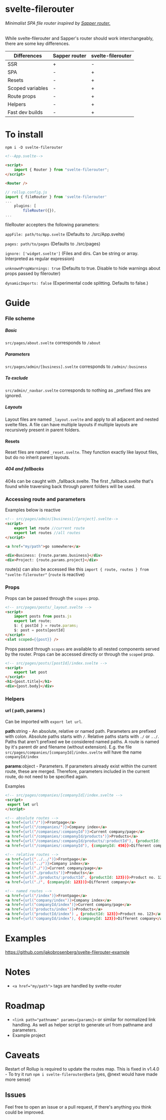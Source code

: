 # svelte-filerouter

###### Minimalist SPA file router inspired by [Sapper router.](https://sapper.svelte.dev/docs#File_naming_rules)

While svelte-filerouter and Sapper's router should work interchangeably, there are some key differences.

|Differences|Sapper router|svelte-filerouter|
| - | -------------- | ------------- |
|SSR   | +           | -             |
|SPA   | -           | +             |
|Resets| -           | +             |
|Scoped variables| - | +             |
|Route props | - | + |
|Helpers | - | + |
|Fast dev builds| - | + |


# To install

``npm i -D svelte-filerouter``


```html
<!--App.svelte-->

<script>
    import { Router } from "svelte-filerouter";
</script>

<Router />

```

```javascript
// rollup.config.js
import { fileRouter } from 'svelte-filerouter'
...
    plugins: [
        fileRouter({}),
...

```
fileRouter accepters the following parameters:

``appFile: path/to/App.svelte`` (Defaults to ./src/App.svelte)

``pages: path/to/pages`` (Defaults to ./src/pages)

``ignore: ['widget.svelte']`` (Files and dirs. Can be string or array. Interpreted as regular expression)

``unknownPropWarnings: true`` (Defaults to true. Disable to hide warnings about props passed by filerouter)

``dynamicImports: false`` (Experimental code splitting. Defaults to false.)


# **Guide**

### File scheme

##### Basic
``src/pages/about.svelte`` corresponds to ``/about``

##### Parameters
``src/pages/admin/[business].svelte`` corresponds to ``/admin/:business``

##### To exclude
``src/admin/_navbar.svelte`` corresponds to nothing as _prefixed files are ignored.

##### Layouts
Layout files are named ``_layout.svelte`` and apply to all adjacent and nested svelte files. A file can have multiple layouts if multiple layouts are recursively present in parent folders.

#### Resets
Reset files are named ``_reset.svelte``. They function exactly like layout files, but do no inherit parent layouts.

##### 404 and fallbacks
404s can be caught with _fallback.svelte. The first _fallback.svelte that's found while traversing back through parent folders will be used.

### Accessing route and parameters
Examples below is reactive

```html
<!-- src/pages/admin/[business]/[project].svelte-->
<script>
    export let route //current route
    export let routes //all routes
</script>

<a href="my/path">go somewhere</a>

<div>Business: {route.params.business}</div>
<div>Project: {route.params.project}</div>
```

route(s) can also be accessed like this
``import { route, routes } from "svelte-filerouter"``
(``route`` is reactive)

### Props
Props can be passed through the ``scopes`` prop.
```html
<!-- src/pages/posts/_layout.svelte -->
<script>
    import posts from posts.js
    export let route;
    $: { postId } = route.params;
    $: post = posts[postId]
</script>
<slot scoped={{post}} />
```
Props passed through ``scopes`` are available to all nested components served by the router. Props can be accessed directly or through the ``scoped`` prop.
```html
<!-- src/pages/posts/[postId]/index.svelte -->
<script>
    export let post
</script>
<h1>{post.title}</h1>
<div>{post.body}</div>
```

### Helpers
#### url ( path, params )
Can be imported with ``export let url``.

**path**:string -
An absolute, relative or named path. Parameters are prefixed with colon. Absolute paths starts with ``/``. Relative paths starts with ``./`` or ``../``. Paths that aren't prefixed we be considered named paths. A route is named by it's parent dir and filename (without extension). E.g. the file ``src/pages/companies/[companyId]/index.svelte`` will have the name ``companyId/index``

**params**:object - 
Parameters. If parameters already exist within the current route, these are merged. Therefore, parameters included in the current route, do not need to be specified again.

Examples
 ```html
<!-- src/pages/companies/[companyId]/index.svelte -->
<script>
  export let url
</script>

<!-- absolute routes -->
<a href={url('/')}>Frontpage</a>
<a href={url('/companies/')}>Company index</a>
<a href={url('/companies/:companyId')}>Current company/page</a>
<a href={url('/companies/:companyId/products')}>Products</a>
<a href={url('/companies/:companyId/products/:productId'), {productId: 123}}>Product no. 123</a>
<a href={url('/companies/:companyId'), {companyId: 456}}>Different company</a>

<!-- relative routes -->
<a href={url('../../')}>Frontpage</a>
<a href={url('../')}>Company index</a>
<a href={url('./')}>Current company/page</a>
<a href={url('./products')}>Products</a>
<a href={url('./products/:productId', {productId: 123})}>Product no. 123</a>
<a href={url('./', {companyId: 123})}>Different company</a>

<!-- named routes -->
<a href={url('/index')}>Frontpage</a>
<a href={url('company/index')}>Company index</a>
<a href={url('companyId/index')}>Current company/page</a>
<a href={url('products/index')}>Products</a>
<a href={url('productId/index') , {productId: 123}}>Product no. 123</a>
<a href={url('companyId/index'), {companyId: 123}}>Different company</a>
```




# Examples
https://github.com/jakobrosenberg/svelte-filerouter-example

# Notes
- ``<a href="my/path">`` tags are handled by svelte-router

# Roadmap
- ``<link path="pathname" params={params}>`` or similar for normalized link handling. As well as helper script to generate url from pathname and parameters.
- Example project

# Caveats
Restart of Rollup is required to update the routes map.
This is fixed in v1.4.0 - To try it run ``npm i svelte-filerouter@beta`` (yes, @next would have made more sense)

## Issues
Feel free to open an issue or a pull request, if there's anything you think could be improved.
